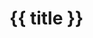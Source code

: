# {{ title }}

<script>
export default {
  name: 'blog',
  data() {
    return {
      title: ''
    }
  },
  mounted() {
    this.title = this.$page.title;
  }
}
</script>
